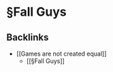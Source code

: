 # §Fall Guys

## Backlinks
* [[Games are not created equal]]
	* [[§Fall Guys]]

<!-- {BearID:413CCED9-A280-4A7A-BA9D-9C25BFA87E07-662-000001EB2D854052} -->

